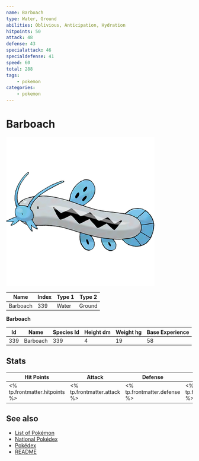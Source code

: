 ```yaml
---
name: Barboach
type: Water, Ground
abilities: Oblivious, Anticipation, Hydration
hitpoints: 50
attack: 48
defense: 43
specialattack: 46
specialdefense: 41
speed: 60
total: 288
tags:
    - pokemon
categories:
    - pokemon
---
```


# Barboach


![Barboach](images/339.png)

| **Name** | **Index** | **Type 1** | **Type 2** |
|----|----|----|----|
| Barboach | 339 | Water | Ground  |

**Barboach** 




| **Id** | **Name** | **Species Id** | **Height dm** | **Weight hg** | **Base Experience** |
|--------|----------|----------------|------------|------------|---------------------|
| 339 | Barboach | 339 | 4 | 19 | 58 |



## Stats

| **Hit Points** | **Attack** | **Defense** | **Special Attack** | **Special Defense** | **Speed** | **Total** |
|----------------|------------|-------------|--------------------|---------------------|-----------|-----------|
| <% tp.frontmatter.hitpoints %> | <% tp.frontmatter.attack %> | <% tp.frontmatter.defense %> | <% tp.frontmatter.specialattack %> | <% tp.frontmatter.specialdefense %> | <% tp.frontmatter.speed %> | <% tp.frontmatter.total %> |

## See also

- [List of Pokémon](../pokemon.md)
- [National Pokédex](../national_pokedex.md)
- [Pokédex](../pokedex.md)
- [README](../README.md)
